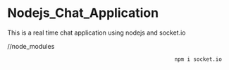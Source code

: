 # Nodejs_Chat_Application
This is a real time chat application using nodejs and socket.io


//node_modules

                                                         
                                                         
                                                         
                                                         
                                                         
                                                         
                                                         
                                                         npm i socket.io
